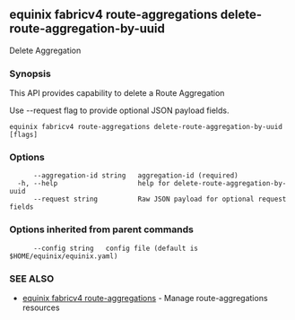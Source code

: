## equinix fabricv4 route-aggregations delete-route-aggregation-by-uuid

Delete Aggregation

### Synopsis

This API provides capability to delete a Route Aggregation

Use --request flag to provide optional JSON payload fields.

```
equinix fabricv4 route-aggregations delete-route-aggregation-by-uuid [flags]
```

### Options

```
      --aggregation-id string   aggregation-id (required)
  -h, --help                    help for delete-route-aggregation-by-uuid
      --request string          Raw JSON payload for optional request fields
```

### Options inherited from parent commands

```
      --config string   config file (default is $HOME/equinix/equinix.yaml)
```

### SEE ALSO

* [equinix fabricv4 route-aggregations](equinix_fabricv4_route-aggregations.md)	 - Manage route-aggregations resources

